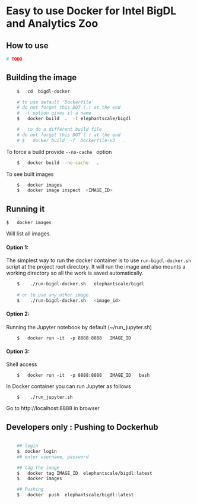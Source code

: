 # Easy to use Docker for Intel BigDL and Analytics Zoo

## How to use 
```bash 
# TODO
```


## Building the image

```bash
    $   cd  bigdl-docker

    # to use default 'Dockerfile'
    # do not forget this DOT (.) at the end
    #  -t option gives it a name
    $   docker build  .  -t elephantscale/bigdl

    #   to do a different build file
    # do not forget this DOT (.) at the end
    # $   docker build  -f  Dockerfile-v3   .
```

To force a build provide  `--no-cache ` option
```bash
    $   docker build --no-cache   .
```

To see built images

```bash
    $   docker images
    $   docker image inspect  <IMAGE_ID>
```

## Running it

```
$   docker images
```
Will list all images.  

#### Option 1:
The simplest way to run the docker container is to use `run-bigdl-docker.sh` script at the project root directory.  It will run the image and also mounts a working directory so all the work is saved automatically.

```bash
    $    ./run-bigdl-docker.sh   elephantscale/bigdl
    
    # or to use any other image
    $    ./run-bigdl-docker.sh   <image_id>  
```

#### Option 2:
Running the Jupyter notebook by default  (~/run_jupyter.sh)
```
    $   docker run -it  -p 8888:8888   IMAGE_ID
```

#### Option 3:
Shell access
```
    $   docker run -it  -p 8888:8888   IMAGE_ID   bash
```

In Docker container you can run Jupyter as follows
```
    $    ./run_jupyter.sh
```

Go to http://localhost:8888  in browser


## Developers only : Pushing to Dockerhub

```bash

    ## login
    $  docker login
    ## enter username, password

    ## tag the image
    $   docker tag IMAGE_ID  elephantscale/bigdl:latest
    $   docker images

    ## Pushing
    $   docker  push  elephantscale/bigdl:latest

```
